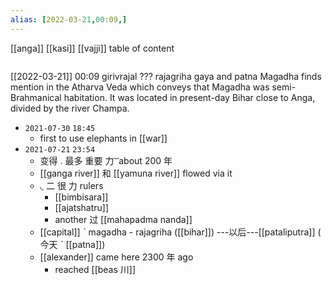 ```yaml
---
alias: [2022-03-21,00:09,]
---
```

[[anga]] [[kasi]] [[vajji]]
table of content
```toc
```

[[2022-03-21]] 00:09
girivrajal ??? rajagriha
gaya and patna
Magadha finds mention in the Atharva Veda which conveys that Magadha was semi- Brahmanical habitation.
It was located in present-day Bihar close to Anga, divided by the river Champa.

- `2021-07-30`  `18:45`
	- first to use elephants in [[war]]
- `2021-07-21`  `23:54`
	- 变得 . 最多 重要 力 ͝   about 200 年
	- [[ganga river]] 和 [[yamuna river]] flowed via it
	- ◟ 二 很 力 rulers
		- [[bimbisara]]
		- [[ajatshatru]]
		- another 过 [[mahapadma nanda]]
	- [[capital]] ˋ magadha - rajagriha ([[bihar]]) ---以后---[[pataliputra]] ( 今天 ˋ [[patna]])
	- [[alexander]] came here 2300 年 ago
		- reached [[beas 川]]

